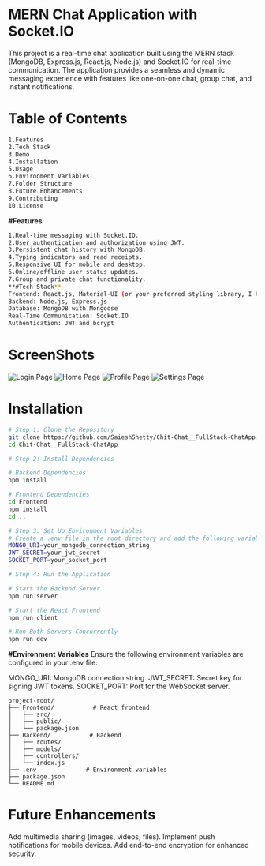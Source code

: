 # MERN Chat Application with Socket.IO
 This project is a real-time chat application built using the MERN stack (MongoDB, Express.js, React.js, Node.js) and Socket.IO for real-time communication. The application provides a seamless and dynamic messaging experience with features like one-on-one chat, group chat, and instant notifications.
# **Table of Contents**
```bash
1.Features
2.Tech Stack
3.Demo
4.Installation
5.Usage
6.Environment Variables
7.Folder Structure
8.Future Enhancements
9.Contributing
10.License
```
**#Features**
```bash
1.Real-time messaging with Socket.IO.
2.User authentication and authorization using JWT.
3.Persistent chat history with MongoDB.
4.Typing indicators and read receipts.
5.Responsive UI for mobile and desktop.
6.Online/offline user status updates.
7.Group and private chat functionality.
**#Tech Stack**
Frontend: React.js, Material-UI (or your preferred styling library, I have used Tailwind CSS)
Backend: Node.js, Express.js
Database: MongoDB with Mongoose
Real-Time Communication: Socket.IO
Authentication: JWT and bcrypt
```
# **ScreenShots**
![Login Page](https://github.com/user-attachments/assets/d51b1cb3-a96d-4537-aa92-17d2720ff724)
![Home Page](https://github.com/user-attachments/assets/ef73ccf4-fce8-47c7-be34-1e65ece88e73)
![Profile Page](https://github.com/user-attachments/assets/1e96bcf2-01af-4672-bc3f-501e2a5c4d46)
![Settings Page](https://github.com/user-attachments/assets/d2715032-94b0-46b6-9d79-5d3bb6df6b9f)
# **Installation**
```bash
# Step 1: Clone the Repository
git clone https://github.com/SaieshShetty/Chit-Chat__FullStack-ChatApp.git
cd Chit-Chat__FullStack-ChatApp

# Step 2: Install Dependencies

# Backend Dependencies
npm install

# Frontend Dependencies
cd Frontend
npm install
cd ..

# Step 3: Set Up Environment Variables
# Create a .env file in the root directory and add the following variables:
MONGO_URI=your_mongodb_connection_string
JWT_SECRET=your_jwt_secret
SOCKET_PORT=your_socket_port

# Step 4: Run the Application

# Start the Backend Server
npm run server

# Start the React Frontend
npm run client

# Run Both Servers Concurrently
npm run dev
```
**#Environment Variables**
Ensure the following environment variables are configured in your .env file:

MONGO_URI: MongoDB connection string.
JWT_SECRET: Secret key for signing JWT tokens.
SOCKET_PORT: Port for the WebSocket server.   


```bash# **Folder Structure**
project-root/
├── Frontend/           # React frontend
│   ├── src/
│   ├── public/
│   └── package.json
├── Backend/           # Backend
│   ├── routes/
│   ├── models/
│   ├── controllers/
│   └── index.js
├── .env              # Environment variables
├── package.json
└── README.md
```
# **Future Enhancements**
Add multimedia sharing (images, videos, files).
Implement push notifications for mobile devices.
Add end-to-end encryption for enhanced security.

